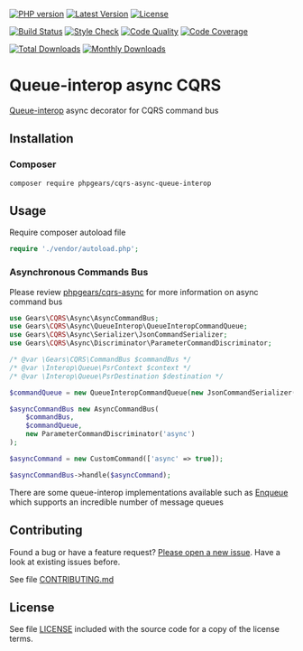 [![PHP version](https://img.shields.io/badge/PHP-%3E%3D7.1-8892BF.svg?style=flat-square)](http://php.net)
[![Latest Version](https://img.shields.io/packagist/v/phpgears/cqrs-async-queue-interop.svg?style=flat-square)](https://packagist.org/packages/phpgears/cqrs-async-queue-interop)
[![License](https://img.shields.io/github/license/phpgears/cqrs-async-queue-interop.svg?style=flat-square)](https://github.com/phpgears/cqrs-async-queue-interop/blob/master/LICENSE)

[![Build Status](https://img.shields.io/travis/phpgears/cqrs-async-queue-interop.svg?style=flat-square)](https://travis-ci.org/phpgears/cqrs-async-queue-interop)
[![Style Check](https://styleci.io/repos/150907907/shield)](https://styleci.io/repos/150907907)
[![Code Quality](https://img.shields.io/scrutinizer/g/phpgears/cqrs-async-queue-interop.svg?style=flat-square)](https://scrutinizer-ci.com/g/phpgears/cqrs-async-queue-interop)
[![Code Coverage](https://img.shields.io/coveralls/phpgears/cqrs-async-queue-interop.svg?style=flat-square)](https://coveralls.io/github/phpgears/cqrs-async-queue-interop)

[![Total Downloads](https://img.shields.io/packagist/dt/phpgears/cqrs-async-queue-interop.svg?style=flat-square)](https://packagist.org/packages/phpgears/cqrs-async-queue-interop/stats)
[![Monthly Downloads](https://img.shields.io/packagist/dm/phpgears/cqrs-async-queue-interop.svg?style=flat-square)](https://packagist.org/packages/phpgears/cqrs-async-queue-interop/stats)

# Queue-interop async CQRS

[Queue-interop](https://github.com/queue-interop/queue-interop) async decorator for CQRS command bus

## Installation

### Composer

```
composer require phpgears/cqrs-async-queue-interop
```

## Usage

Require composer autoload file

```php
require './vendor/autoload.php';
```

### Asynchronous Commands Bus

Please review [phpgears/cqrs-async](https://github.com/phpgears/cqrs-async) for more information on async command bus

```php
use Gears\CQRS\Async\AsyncCommandBus;
use Gears\CQRS\Async\QueueInterop\QueueInteropCommandQueue;
use Gears\CQRS\Async\Serializer\JsonCommandSerializer;
use Gears\CQRS\Async\Discriminator\ParameterCommandDiscriminator;

/* @var \Gears\CQRS\CommandBus $commandBus */
/* @var \Interop\Queue\PsrContext $context */
/* @var \Interop\Queue\PsrDestination $destination */

$commandQueue = new QueueInteropCommandQueue(new JsonCommandSerializer(), $context, $destination);

$asyncCommandBus new AsyncCommandBus(
    $commandBus,
    $commandQueue,
    new ParameterCommandDiscriminator('async')
);

$asyncCommand = new CustomCommand(['async' => true]);

$asyncCommandBus->handle($asyncCommand);
```

There are some queue-interop implementations available such as [Enqueue](https://github.com/php-enqueue/enqueue) which supports an incredible number of message queues

## Contributing

Found a bug or have a feature request? [Please open a new issue](https://github.com/phpgears/cqrs-async-queue-interop/issues). Have a look at existing issues before.

See file [CONTRIBUTING.md](https://github.com/phpgears/cqrs-async-queue-interop/blob/master/CONTRIBUTING.md)

## License

See file [LICENSE](https://github.com/phpgears/cqrs-async-queue-interop/blob/master/LICENSE) included with the source code for a copy of the license terms.

